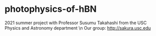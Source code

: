 # photophysics-of-hBN
2021 summer project with Professor Susumu Takahashi from the USC Physics and Astronomy department
\n Our group: http://sakura.usc.edu
